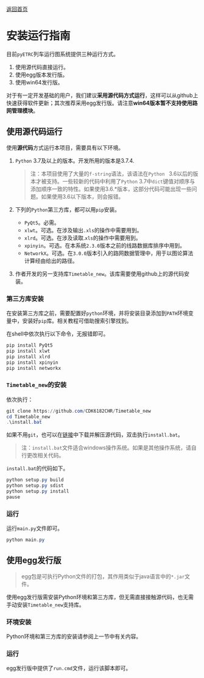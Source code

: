 [返回首页](README.md)

# 安装运行指南

目前`pyETRC`列车运行图系统提供三种运行方式。

1. 使用源代码直接运行。
2. 使用egg版本发行版。
3. 使用win64发行版。

对于有一定开发基础的用户，我们建议**采用源代码方式运行**，这样可以从github上快速获得软件更新；其次推荐采用egg发行版。请注意**win64版本暂不支持使用路网管理模块**。

## 使用源代码运行

使用**源代码**方式运行本项目，需要具有以下环境。

1. `Python` 3.7及以上的版本。开发所用的版本是3.7.4.

   > 注：本项目使用了大量的`f-string`语法，该语法在`Python ` 3.6以后的版本才被支持。一些较新的代码中利用了`Python` 3.7中`dict`键值对顺序与添加顺序一致的特性。如果使用3.6.*版本，这部分代码可能出现一些问题。如果使用3.6以下版本，则会报错。

2. 下列的`Python`第三方库，都可以用`pip`安装。

   * `PyQt5`。必需。
   * `xlwt`。可选。在涉及输出`.xls`的操作中需要用到。
   * `xlrd`。可选。在涉及读取.`xls`的操作中需要用到。
   * `xpinyin`。可选。在本系统`2.3.0`版本之前的线路数据库排序中用到。
   * `NetworkX`。可选。在`3.0.0`版本引入的路网数据管理中，用于以图论算法计算经由给出的路径。

3. 作者开发的另一支持库`Timetable_new`。该库需要使用github上的源代码安装。

### 第三方库安装

在安装第三方库之前，需要配置好`python`环境，并将安装目录添加到`PATH`环境变量中，安装好`pip`库。相关教程可借助搜索引擎找到。

在shell中依次执行以下命令，无报错即可。

```powershell
pip install PyQt5
pip install xlwt
pip install xlrd
pip install xpinyin
pip install networkx
```

### `Timetable_new`的安装

依次执行：

```powershell
git clone https://github.com/CDK6182CHR/Timetable_new
cd Timetable_new
.\install.bat
```

如果不用`git`，也可以在[链接](https://github.com/CDK6182CHR/Timetable_new)中下载并解压源代码，双击执行`install.bat`。

> 注：`install.bat`文件适合windows操作系统。如果是其他操作系统，请自行更改相关代码。

`install.bat`的代码如下。

```powershell
python setup.py build
python setup.py sdist
python setup.py install
pause
```

### 运行

运行`main.py`文件即可。

```powershell
python main.py
```

## 使用egg发行版

> egg包是可执行Python文件的打包，其作用类似于java语言中的`*.jar`文件。

使用egg发行版需安装Python环境和第三方库，但无需直接接触源代码，也无需手动安装`Timetable_new`支持库。

### 环境安装

Python环境和第三方库的安装请参阅上一节中有关内容。

### 运行

egg发行版中提供了`run.cmd`文件，运行该脚本即可。